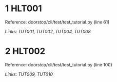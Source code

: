 # 1 HLT001

Reference: doorstop/cli/test/test_tutorial.py (line 61)

*Links: TUT001, TUT002, TUT004, TUT008*

# 2 HLT002

Reference: doorstop/cli/test/test_tutorial.py (line 100)

*Links: TUT009, TUT010*

